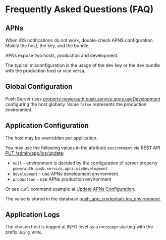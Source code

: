 # Frequently Asked Questions (FAQ)


## APNs

When iOS notifications do not work, double-check APNS configuration.
Mainly the host, the key, and the bundle.

APNs expose two hosts, production and development.

The typical misconfiguration is the usage of the dev key or the dev bundle with the production host or vice versa.


## Global Configuration

Push Server uses [property powerauth.push.service.apns.useDevelopment](./Configuration-Properties#apns-configuration) configuring the host globally.
Value `false` represents the production environment.


## Application Configuration

The host may be overridden per application.

You may use the following values in the attribute `environment` via REST API [PUT /admin/app/ios/update](./Push-Server-API#update-ios-configuration):

- `null` - environment is decided by the configuration of server property `powerauth.push.service.apns.useDevelopment`
- `development` - use APNs development environment
- `production` - use APNs production environment

Or see `curl` command example at [Update APNs Configuration](./Push-Server-Administration#update-apns-configuration).

The value is stored in the database [push_app_credentials.ios_environment](./Push-Server-Database#push-service-credentials-table).


## Application Logs

The chosen host is logged at INFO level as a message starting with the prefix `Using APNs`.
